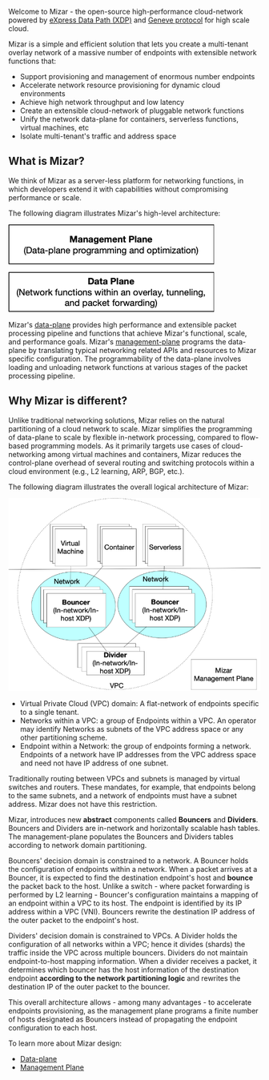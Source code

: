 Welcome to Mizar - the open-source high-performance cloud-network powered by [ eXpress Data Path (XDP)](https://prototype-kernel.readthedocs.io/en/latest/networking/XDP/) and [Geneve protocol](https://tools.ietf.org/html/draft-ietf-nvo3-geneve-08) for high scale cloud.

Mizar is a simple and efficient solution that lets you create a multi-tenant overlay network of a massive number of endpoints with extensible network functions that:

* Support provisioning and management of enormous number endpoints
* Accelerate network resource provisioning for dynamic cloud environments
* Achieve high network throughput and low latency
* Create an extensible cloud-network of pluggable network functions
* Unify the network data-plane for containers, serverless functions, virtual machines, etc
* Isolate multi-tenant's traffic and address space

## What is Mizar?

We think of Mizar as a server-less platform for networking functions, in which developers extend it with capabilities without compromising performance or scale.

The following diagram illustrates Mizar's high-level architecture:

![Mizar Overview](design/png/overall_mgmt_dp.png)

Mizar's [data-plane](design/data_plane.md) provides high performance and extensible packet processing pipeline and functions that achieve Mizar's functional, scale, and performance goals. Mizar's [management-plane](design/management_plane.md) programs the data-plane by translating typical networking related APIs and resources to Mizar specific configuration. The programmability of the data-plane involves loading and unloading network functions at various stages of the packet processing pipeline.

## Why Mizar is different?

Unlike traditional networking solutions, Mizar relies on the natural partitioning of a cloud network to scale. Mizar simplifies the programming of data-plane to scale by flexible in-network processing, compared to flow-based programming models. As it primarily targets use cases of cloud-networking among virtual machines and containers, Mizar reduces the control-plane overhead of several routing and switching protocols within a cloud environment (e.g., L2 learning, ARP, BGP, etc.).

The following diagram illustrates the overall logical architecture of Mizar:

![Mizar Overview](design/png/Mizar.png)

* Virtual Private Cloud (VPC) domain: A flat-network of endpoints specific to a single tenant.
* Networks within a VPC: a group of Endpoints within a VPC. An operator may identify Networks as subnets of the VPC address space or any other partitioning scheme.
* Endpoint within a Network: the group of endpoints forming a network. Endpoints of a network have IP addresses from the VPC address space and need not have IP address of one subnet.

Traditionally routing between VPCs and subnets is managed by virtual switches and routers. These mandates, for example, that endpoints belong to the same subnets, and a network of endpoints must have a subnet address. Mizar does not have this restriction.

Mizar, introduces new **abstract** components called **Bouncers** and **Dividers**. Bouncers and Dividers are in-network and horizontally scalable hash tables. The management-plane populates the Bouncers and Dividers tables according to network domain partitioning.

Bouncers' decision domain is constrained to a network. A Bouncer holds the configuration of endpoints within a network. When a packet arrives at a Bouncer, it is expected to find the destination endpoint's host and __bounce__ the packet back to the host. Unlike a switch - where packet forwarding is performed by L2 learning - Bouncer's configuration maintains a mapping of an endpoint within a VPC to its host. The endpoint is identified by its IP address within a VPC (VNI). Bouncers rewrite the destination IP address of the outer packet to the endpoint's host.

Dividers' decision domain is constrained to VPCs. A Divider holds the configuration of all networks within a VPC; hence it divides (shards) the traffic inside the VPC across multiple bouncers. Dividers do not maintain endpoint-to-host mapping information. When a divider receives a packet, it determines which bouncer has the host information of the destination endpoint **according to the network partitioning logic** and rewrites the destination IP of the outer packet to the bouncer.

This overall architecture allows - among many advantages - to accelerate endpoints provisioning, as the management plane programs a finite number of hosts designated as Bouncers instead of propagating the endpoint configuration to each host.


To learn more about Mizar design:

* [Data-plane](design/data_plane.md)
* [Management Plane](design/management_plane.md)
